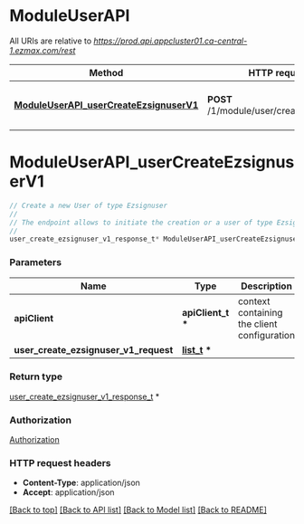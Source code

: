# ModuleUserAPI

All URIs are relative to *https://prod.api.appcluster01.ca-central-1.ezmax.com/rest*

Method | HTTP request | Description
------------- | ------------- | -------------
[**ModuleUserAPI_userCreateEzsignuserV1**](ModuleUserAPI.md#ModuleUserAPI_userCreateEzsignuserV1) | **POST** /1/module/user/createezsignuser | Create a new User of type Ezsignuser


# **ModuleUserAPI_userCreateEzsignuserV1**
```c
// Create a new User of type Ezsignuser
//
// The endpoint allows to initiate the creation or a user of type Ezsignuser.  The user will be created only once the email verification process will be completed
//
user_create_ezsignuser_v1_response_t* ModuleUserAPI_userCreateEzsignuserV1(apiClient_t *apiClient, list_t * user_create_ezsignuser_v1_request);
```

### Parameters
Name | Type | Description  | Notes
------------- | ------------- | ------------- | -------------
**apiClient** | **apiClient_t \*** | context containing the client configuration |
**user_create_ezsignuser_v1_request** | **[list_t](user_create_ezsignuser_v1_request.md) \*** |  | 

### Return type

[user_create_ezsignuser_v1_response_t](user_create_ezsignuser_v1_response.md) *


### Authorization

[Authorization](../README.md#Authorization)

### HTTP request headers

 - **Content-Type**: application/json
 - **Accept**: application/json

[[Back to top]](#) [[Back to API list]](../README.md#documentation-for-api-endpoints) [[Back to Model list]](../README.md#documentation-for-models) [[Back to README]](../README.md)


